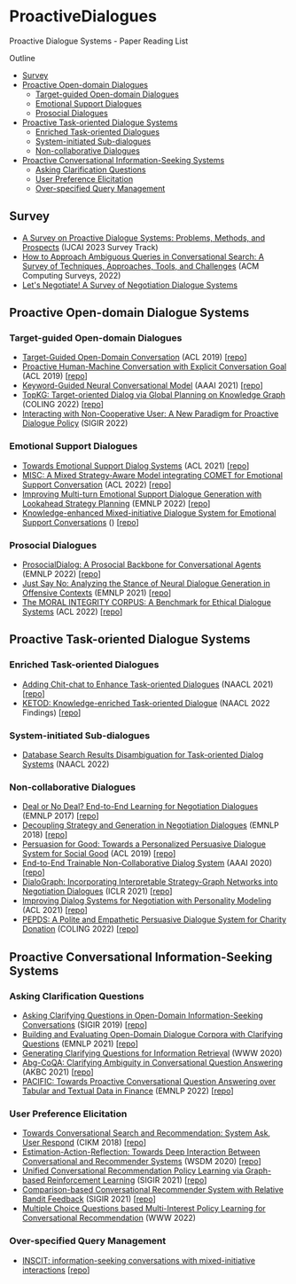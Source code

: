 # ProactiveDialogues
Proactive Dialogue Systems - Paper Reading List

Outline
- [Survey](#Survey)
- [Proactive Open-domain Dialogues](#Proactive-Open-domain-Dialogue-Systems)
  - [Target-guided Open-domain Dialogues](#Target-guided-Open-domain-Dialogues)
  - [Emotional Support Dialogues](#Emotional-Support-Dialogues)
  - [Prosocial Dialogues](#Prosocial-Dialogues)
- [Proactive Task-oriented Dialogue Systems](#Proactive-Task-oriented-Dialogue-Systems)
  - [Enriched Task-oriented Dialogues](#Enriched-Task-oriented-Dialogues)
  - [System-initiated Sub-dialogues](#System-initiated-Sub-dialogues)
  - [Non-collaborative Dialogues](#Non-collaborative-Dialogues)
- [Proactive Conversational Information-Seeking Systems](#Proactive-Conversational-Information-Seeking-Systems)
  - [Asking Clarification Questions](#Asking-Clarification-Questions)
  - [User Preference Elicitation](#User-Preference-Elicitation)
  - [Over-specified Query Management](#Over-specified-Query-Management)


## Survey
- [A Survey on Proactive Dialogue Systems: Problems, Methods, and Prospects]() (IJCAI 2023 Survey Track)
- [How to Approach Ambiguous Queries in Conversational Search: A Survey of Techniques, Approaches, Tools, and Challenges](https://doi.org/10.1145/3534965) (ACM Computing Surveys, 2022)
- [Let's Negotiate! A Survey of Negotiation Dialogue Systems](https://doi.org/10.48550/arXiv.2212.09072)


## Proactive Open-domain Dialogue Systems
### Target-guided Open-domain Dialogues
- [Target-Guided Open-Domain Conversation](https://doi.org/10.18653/v1/p19-1565) (ACL 2019) [[repo](https://github.com/squareRoot3/Target-Guided-Conversation)]
- [Proactive Human-Machine Conversation with Explicit Conversation Goal](https://doi.org/10.18653/v1/p19-1369) (ACL 2019) [[repo](https://ai.baidu.com/broad/introduction?dataset=duconv)]
- [Keyword-Guided Neural Conversational Model](https://arxiv.org/abs/2012.08383) (AAAI 2021) [[repo](https://github.com/zhongpeixiang/CKC)]
- [TopKG: Target-oriented Dialog via Global Planning on Knowledge Graph](https://aclanthology.org/2022.coling-1.62) (COLING 2022) [[repo](https://github.com/yyyyyyzt/topkgchat)]
- [Interacting with Non-Cooperative User: A New Paradigm for Proactive Dialogue Policy](https://doi.org/10.48550/arXiv.2204.07433) (SIGIR 2022)

### Emotional Support Dialogues
- [Towards Emotional Support Dialog Systems](https://doi.org/10.18653/v1/2021.acl-long.269) (ACL 2021) [[repo](https://github.com/thu-coai/Emotional-Support-Conversation)]
- [MISC: A Mixed Strategy-Aware Model integrating COMET for Emotional Support Conversation](https://doi.org/10.18653/v1/2022.acl-long.25) (ACL 2022) [[repo](https://github.com/morecry/MISC)]
- [Improving Multi-turn Emotional Support Dialogue Generation with Lookahead Strategy Planning](https://arxiv.org/abs/2210.04242) (EMNLP 2022) [[repo](https://github.com/lwgkzl/MultiESC)]
- [Knowledge-enhanced Mixed-initiative Dialogue System for Emotional Support Conversations]() () [[repo]()]

### Prosocial Dialogues
- [ProsocialDialog: A Prosocial Backbone for Conversational Agents](https://arxiv.org/abs/2205.12688) (EMNLP 2022) [[repo](https://github.com/skywalker023/prosocial-dialog)]
- [Just Say No: Analyzing the Stance of Neural Dialogue Generation in Offensive Contexts](https://arxiv.org/abs/2108.11830) (EMNLP 2021) [[repo](https://github.com/abaheti95/ToxiChat)]
- [The MORAL INTEGRITY CORPUS: A Benchmark for Ethical Dialogue Systems](https://arxiv.org/abs/2204.03021) (ACL 2022) [[repo](https://github.com/SALT-NLP/mic)]

## Proactive Task-oriented Dialogue Systems
### Enriched Task-oriented Dialogues
- [Adding Chit-chat to Enhance Task-oriented Dialogues](https://arxiv.org/abs/2010.12757) (NAACL 2021) [[repo](https://github.com/facebookresearch/accentor)]
- [KETOD: Knowledge-enriched Task-oriented Dialogue](https://arxiv.org/abs/2205.05589) (NAACL 2022 Findings) [[repo](https://github.com/facebookresearch/ketod)]

### System-initiated Sub-dialogues
- [Database Search Results Disambiguation for Task-oriented Dialog Systems](https://arxiv.org/abs/2112.08351) (NAACL 2022)

### Non-collaborative Dialogues
- [Deal or No Deal? End-to-End Learning for Negotiation Dialogues](https://aclanthology.org/D17-1259/) (EMNLP 2017) [[repo](https://github.com/facebookresearch/end-to-end-negotiator)]
- [Decoupling Strategy and Generation in Negotiation Dialogues](https://aclanthology.org/D18-1256/) (EMNLP 2018) [[repo](https://stanfordnlp.github.io/cocoa/)]
- [Persuasion for Good: Towards a Personalized Persuasive Dialogue System for Social Good](https://aclanthology.org/P19-1566/) (ACL 2019) [[repo](https://gitlab.com/ucdavisnlp/persuasionforgood)]
- [End-to-End Trainable Non-Collaborative Dialog System](https://arxiv.org/abs/1911.10742) (AAAI 2020) [[repo](https://gitlab.com/ucdavisnlp/antiscam)]
- [DialoGraph: Incorporating Interpretable Strategy-Graph Networks into Negotiation Dialogues](https://arxiv.org/abs/2106.00920) (ICLR 2021) [[repo](https://github.com/rishabhjoshi/DialoGraph_ICLR21)]
- [Improving Dialog Systems for Negotiation with Personality Modeling](https://github.com/princeton-nlp/NegotiationToM) (ACL 2021) [[repo](https://arxiv.org/abs/2010.09954)]
- [PEPDS: A Polite and Empathetic Persuasive Dialogue System for Charity Donation](https://aclanthology.org/2022.coling-1.34/) (COLING 2022) [[repo](https://github.com/Mishrakshitij/PEPDS)]


## Proactive Conversational Information-Seeking Systems
### Asking Clarification Questions
- [Asking Clarifying Questions in Open-Domain Information-Seeking Conversations](https://arxiv.org/abs/1907.06554) (SIGIR 2019) [[repo](https://github.com/aliannejadi/qulac)]
- [Building and Evaluating Open-Domain Dialogue Corpora with Clarifying Questions](https://aclanthology.org/2021.emnlp-main.367/) (EMNLP 2021) [[repo](https://github.com/aliannejadi/ClariQ)]
- [Generating Clarifying Questions for Information Retrieval](https://www.microsoft.com/en-us/research/uploads/prod/2020/01/webconf-2020-camera-zamani-et-al.pdf) (WWW 2020)
- [Abg-CoQA: Clarifying Ambiguity in Conversational Question Answering](https://openreview.net/pdf?id=SlDZ1o8FsJU) (AKBC 2021) [[repo](https://github.com/MeiqiGuo/AKBC2021-Abg-CoQA)]
- [PACIFIC: Towards Proactive Conversational Question Answering over Tabular and Textual Data in Finance](https://aclanthology.org/2022.emnlp-main.469/) (EMNLP 2022) [[repo](https://github.com/dengyang17/PACIFIC/)]

### User Preference Elicitation
- [Towards Conversational Search and Recommendation: System Ask, User Respond](https://dl.acm.org/doi/10.1145/3269206.3271776) (CIKM 2018) [[repo](https://github.com/evison/Conversational)]
- [Estimation-Action-Reflection: Towards Deep Interaction Between Conversational and Recommender Systems](https://dl.acm.org/doi/abs/10.1145/3336191.3371769) (WSDM 2020) [[repo](https://ear-conv-rec.github.io/)]
- [Unified Conversational Recommendation Policy Learning via Graph-based Reinforcement Learning](https://arxiv.org/abs/2105.09710) (SIGIR 2021) [[repo](https://github.com/dengyang17/unicorn)]
- [Comparison-based Conversational Recommender System with Relative Bandit Feedback](https://arxiv.org/abs/2208.09837) (SIGIR 2021) [[repo](https://github.com/fffffarmer/RelativeConUCB)]
- [Multiple Choice Questions based Multi-Interest Policy Learning for Conversational Recommendation](https://arxiv.org/abs/2112.11775) (WWW 2022) 

### Over-specified Query Management
- [INSCIT: information-seeking conversations with mixed-initiative interactions](https://arxiv.org/abs/2207.00746) [[repo](https://github.com/ellenmellon/INSCIT)]
